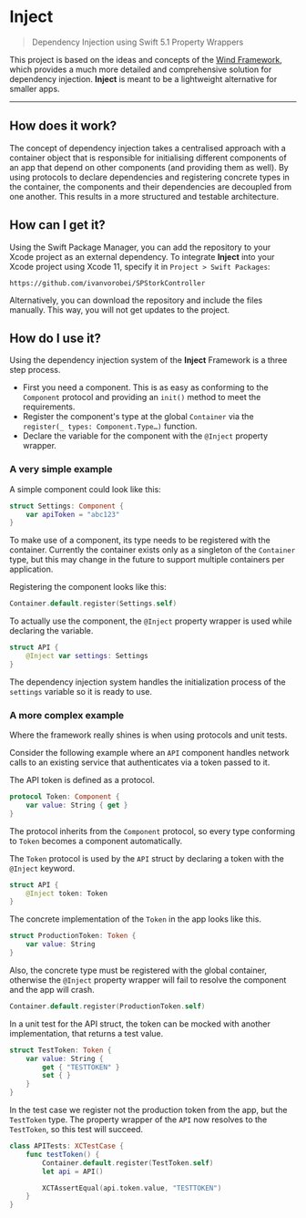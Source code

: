 # Inject
> Dependency Injection using Swift 5.1 Property Wrappers  

This project is based on the ideas and concepts of the [Wind Framework](https://github.com/palasthotel/wind), which provides a much more detailed and comprehensive solution for dependency injection. **Inject** is meant to be a lightweight alternative for smaller apps.

- - - -

## How does it work?
The concept of dependency injection takes a centralised approach with a container object that is responsible for initialising different components of an app that depend on other components (and providing them as well). By using protocols to declare dependencies and registering concrete types in the container, the components and their dependencies are decoupled from one another. This results in a more structured and testable architecture.

## How can I get it?
Using the Swift Package Manager, you can add the repository to your Xcode project as an external dependency. To integrate **Inject** into your Xcode project using Xcode 11, specify it in `Project > Swift Packages`:

`https://github.com/ivanvorobei/SPStorkController`

Alternatively, you can download the repository and include the files manually. This way, you will not get updates to the project.

## How do I use it?
Using the dependency injection system of the **Inject** Framework is a three step process.

- First you need a component. This is as easy as conforming to the `Component` protocol and providing an `init()` method to meet the requirements.
- Register the component's type at the global `Container` via the `register(_ types: Component.Type…)` function.
- Declare the variable for the component with the `@Inject` property wrapper.

### A very simple example

A simple component could look like this:

```swift
struct Settings: Component {
	var apiToken = "abc123"
}
```

To make use of a component, its type needs to be registered with the container. Currently the container exists only as a singleton of the  `Container` type, but this may change in the future to support multiple containers per application.

Registering the component looks like this:

```swift
Container.default.register(Settings.self)
```

To actually use the component, the `@Inject` property wrapper is used while declaring the variable.

```swift
struct API {
	@Inject var settings: Settings
}
```

The dependency injection system handles the initialization process of the `settings` variable so it is ready to use.


### A more complex example

Where the framework really shines is when using protocols and unit tests.

Consider the following example where an `API` component handles network calls to an existing service that authenticates via a token passed to it.

The API token is defined as a protocol.

```swift
protocol Token: Component {
	var value: String { get }
}
```

The protocol inherits from the `Component` protocol, so every type conforming to `Token` becomes a component automatically.

The `Token` protocol is used by the `API` struct by declaring a token with the `@Inject` keyword.

```swift
struct API {
	@Inject token: Token
}
```

The concrete implementation of the `Token` in the app looks like this.

```swift
struct ProductionToken: Token {
	var value: String
}
```

Also, the concrete type must be registered with the global container, otherwise the `@Inject` property wrapper will fail to resolve the component and the app will crash.

```swift
Container.default.register(ProductionToken.self)
```

In a unit test for the API struct, the token can be mocked with another implementation, that returns a test value.

```swift
struct TestToken: Token {
	var value: String {
		get { "TESTTOKEN" }
		set { }
	}
}
```

In the test case we register not the production token from the app, but the `TestToken` type. The property wrapper of the `API` now resolves to the `TestToken`, so this test will succeed.

```swift
class APITests: XCTestCase {
    func testToken() {
		Container.default.register(TestToken.self)
		let api = API()

		XCTAssertEqual(api.token.value, "TESTTOKEN")
	}
}
```


